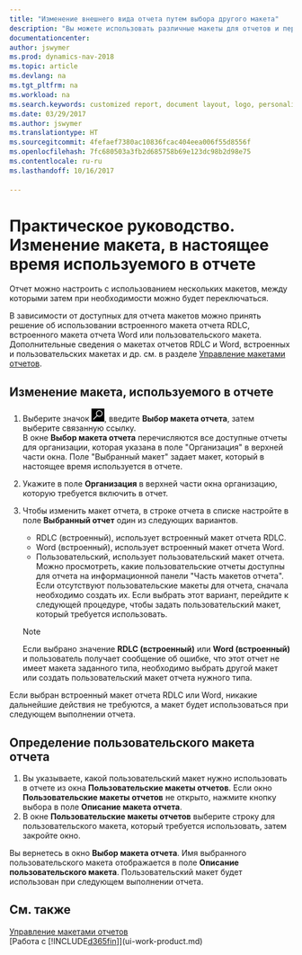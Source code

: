```yaml
---
title: "Изменение внешнего вида отчета путем выбора другого макета"
description: "Вы можете использовать различные макеты для отчетов и переключаться между ними, чтобы изменять внешний вид отчета."
documentationcenter: 
author: jswymer
ms.prod: dynamics-nav-2018
ms.topic: article
ms.devlang: na
ms.tgt_pltfrm: na
ms.workload: na
ms.search.keywords: customized report, document layout, logo, personalize
ms.date: 03/29/2017
ms.author: jswymer
ms.translationtype: HT
ms.sourcegitcommit: 4fefaef7380ac10836fcac404eea006f55d8556f
ms.openlocfilehash: 7fc680503a3fb2d685758b69e123dc98b2d98e75
ms.contentlocale: ru-ru
ms.lasthandoff: 10/16/2017

---
```

# <a name="how-to-change-which-layout-is-currently-used-on-a-report"></a>Практическое руководство. Изменение макета, в настоящее время используемого в отчете
Отчет можно настроить с использованием нескольких макетов, между которыми затем при необходимости можно будет переключаться.

В зависимости от доступных для отчета макетов можно принять решение об использовании встроенного макета отчета RDLC, встроенного макета отчета Word или пользовательского макета. Дополнительные сведения о макетах отчетов RDLC и Word, встроенных и пользовательских макетах и др. см. в разделе [Управление макетами отчетов](ui-manage-report-layouts.md).

## <a name="to-change-the-layout-that-is-used-on-a-report"></a>Изменение макета, используемого в отчете
1. Выберите значок ![Поиск страницы или отчета](media/ui-search/search_small.png "Значок поиска страницы или отчета"), введите **Выбор макета отчета**, затем выберите связанную ссылку.  
   В окне **Выбор макета отчета** перечисляются все доступные отчеты для организации, которая указана в поле "Организация" в верхней части окна. Поле "Выбранный макет" задает макет, который в настоящее время используется в отчете.
2. Укажите в поле **Организация** в верхней части окна организацию, которую требуется включить в отчет.
3. Чтобы изменить макет отчета, в строке отчета в списке настройте в поле **Выбранный отчет** один из следующих вариантов.
   * RDLC (встроенный), использует встроенный макет отчета RDLC.
   * Word (встроенный), использует встроенный макет отчета Word.
   * Пользовательский, использует пользовательский макет отчета.  
     Можно просмотреть, какие пользовательские отчеты доступны для отчета на информационной панели "Часть макетов отчета". Если отсутствуют пользовательские макеты для отчета, сначала необходимо создать их. Если выбрать этот вариант, перейдите к следующей процедуре, чтобы задать пользовательский макет, который требуется использовать.

    > [!NOTE]  
    >   Если выбрано значение **RDLC (встроенный)** или **Word (встроенный)** и пользователь получает сообщение об ошибке, что этот отчет не имеет макета заданного типа, необходимо выбрать другой макет или создать пользовательский макет отчета нужного типа.

Если выбран встроенный макет отчета RDLC или Word, никакие дальнейшие действия не требуются, а макет будет использоваться при следующем выполнении отчета.

## <a name="to-specify-a-custom-layout-on-a-report"></a>Определение пользовательского макета отчета
1. Вы указываете, какой пользовательский макет нужно использовать в отчете из окна **Пользовательские макеты отчетов**. Если окно **Пользовательские макеты отчетов** не открыто, нажмите кнопку выбора в поле **Описание макета отчета**.
2. В окне **Пользовательские макеты отчетов** выберите строку для пользовательского макета, который требуется использовать, затем закройте окно.

Вы вернетесь в окно **Выбор макета отчета**. Имя выбранного пользовательского макета отображается в поле **Описание пользовательского макета**. Пользовательский макет будет использован при следующем выполнении отчета.

## <a name="see-also"></a>См. также
[Управление макетами отчетов](ui-manage-report-layouts.md)  
[Работа с [!INCLUDE[d365fin](includes/d365fin_md.md)]](ui-work-product.md)

